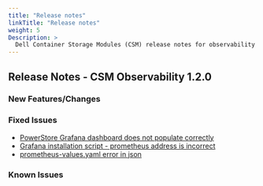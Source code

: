 ```yaml
---
title: "Release notes"
linkTitle: "Release notes"
weight: 5
Description: >
  Dell Container Storage Modules (CSM) release notes for observability
---
```


## Release Notes - CSM Observability 1.2.0

### New Features/Changes

### Fixed Issues

- [PowerStore Grafana dashboard does not populate correctly ](https://github.com/dell/csm/issues/279)
- [Grafana installation script - prometheus address is incorrect](https://github.com/dell/csm/issues/278)
- [prometheus-values.yaml error in json](https://github.com/dell/csm/issues/259)

### Known Issues